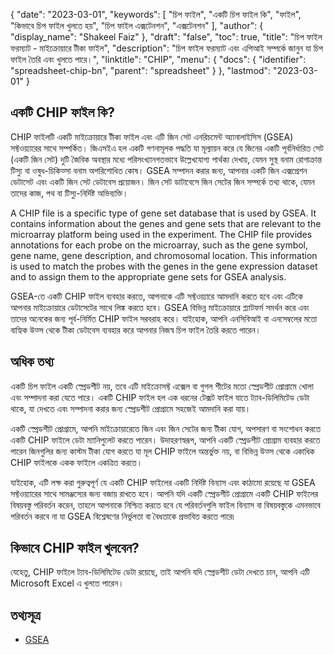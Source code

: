 {
  "date": "2023-03-01",
  "keywords": [
"চিপ ফাইল",
"একটি চিপ ফাইল কি",
"ফাইল",
"কিভাবে চিপ ফাইল খুলতে হয়",
"চিপ ফাইল এক্সটেনশন",
"এক্সটেনশন"
],
  "author": {
    "display_name": "Shakeel Faiz"
},
  "draft": "false",
  "toc": true,
  "title": "চিপ ফাইল ফরম্যাট - মাইক্রোয়ারে টীকা ফাইল",
  "description": "চিপ ফাইল ফরম্যাট এবং এপিআই সম্পর্কে জানুন যা চিপ ফাইল তৈরি এবং খুলতে পারে।",
  "linktitle": "CHIP",
  "menu": {
    "docs": {
      "identifier": "spreadsheet-chip-bn",
      "parent": "spreadsheet"
}
},
  "lastmod": "2023-03-01"
}

## একটি CHIP ফাইল কি?

CHIP ফাইলটি একটি মাইক্রোয়ারে টীকা ফাইল এবং এটি জিন সেট এনরিচমেন্ট অ্যানালাইসিস (GSEA) সফ্টওয়্যারের সাথে সম্পর্কিত। জিএসইএ হল একটি গণনামূলক পদ্ধতি যা মূল্যায়ন করে যে জিনের একটি পূর্বনির্ধারিত সেট (একটি জিন সেট) দুটি জৈবিক অবস্থার মধ্যে পরিসংখ্যানগতভাবে উল্লেখযোগ্য পার্থক্য দেখায়, যেমন সুস্থ বনাম রোগাক্রান্ত টিস্যু বা ওষুধ-চিকিত্সা বনাম অপরিশোধিত কোষ। GSEA সম্পাদন করার জন্য, আপনার একটি জিন এক্সপ্রেশন ডেটাসেট এবং একটি জিন সেট ডেটাবেস প্রয়োজন। জিন সেট ডাটাবেসে জিন সেটের জিন সম্পর্কে তথ্য থাকে, যেমন তাদের কাজ, পথ বা টিস্যু-নির্দিষ্ট অভিব্যক্তি।

A CHIP file is a specific type of gene set database that is used by GSEA. It contains information about the genes and gene sets that are relevant to the microarray platform being used in the experiment. The CHIP file provides annotations for each probe on the microarray, such as the gene symbol, gene name, gene description, and chromosomal location. This information is used to match the probes with the genes in the gene expression dataset and to assign them to the appropriate gene sets for GSEA analysis.

GSEA-তে একটি CHIP ফাইল ব্যবহার করতে, আপনাকে এটি সফ্টওয়্যারে আমদানি করতে হবে এবং এটিকে আপনার মাইক্রোয়ারে ডেটাসেটের সাথে লিঙ্ক করতে হবে। GSEA বিভিন্ন মাইক্রোয়ারে প্ল্যাটফর্ম সমর্থন করে এবং তাদের অনেকের জন্য পূর্ব-নির্মিত CHIP ফাইল সরবরাহ করে। যাইহোক, আপনি এনসিবিআই বা এনসেম্বলের মতো বাহ্যিক উত্স থেকে টীকা ডেটাবেস ব্যবহার করে আপনার নিজস্ব চিপ ফাইল তৈরি করতে পারেন।

## অধিক তথ্য

একটি চিপ ফাইল একটি স্প্রেডশীট নয়, তবে এটি মাইক্রোসফ্ট এক্সেল বা গুগল শীটের মতো স্প্রেডশীট প্রোগ্রামে খোলা এবং সম্পাদনা করা যেতে পারে। একটি CHIP ফাইল হল এক ধরনের টেক্সট ফাইল যাতে ট্যাব-ডিলিমিটেড ডেটা থাকে, যা দেখতে এবং সম্পাদনা করার জন্য স্প্রেডশীট প্রোগ্রামে সহজেই আমদানি করা যায়।

একটি স্প্রেডশীট প্রোগ্রামে, আপনি মাইক্রোয়ারেতে জিন এবং জিন সেটের জন্য টীকা যোগ, অপসারণ বা সংশোধন করতে একটি CHIP ফাইলে ডেটা ম্যানিপুলেট করতে পারেন। উদাহরণস্বরূপ, আপনি একটি স্প্রেডশীট প্রোগ্রাম ব্যবহার করতে পারেন জিনগুলির জন্য কাস্টম টীকা যোগ করতে যা মূল CHIP ফাইলে অন্তর্ভুক্ত নয়, বা বিভিন্ন উত্স থেকে একাধিক CHIP ফাইলকে একক ফাইলে একত্রিত করতে।

যাইহোক, এটি লক্ষ করা গুরুত্বপূর্ণ যে একটি CHIP ফাইলের একটি নির্দিষ্ট বিন্যাস এবং কাঠামো রয়েছে যা GSEA সফ্টওয়্যারের সাথে সামঞ্জস্যের জন্য বজায় রাখতে হবে। আপনি যদি একটি স্প্রেডশীট প্রোগ্রামে একটি CHIP ফাইলের বিষয়বস্তু পরিবর্তন করেন, তাহলে আপনাকে নিশ্চিত করতে হবে যে পরিবর্তনগুলি ফাইল বিন্যাস বা বিষয়বস্তুকে এমনভাবে পরিবর্তন করবে না যা GSEA বিশ্লেষণের নির্ভুলতা বা বৈধতাকে প্রভাবিত করতে পারে৷

## কিভাবে CHIP ফাইল খুলবেন?

যেহেতু, CHIP ফাইলে ট্যাব-ডিলিমিটেড ডেটা রয়েছে, তাই আপনি যদি স্প্রেডশীট ডেটা দেখতে চান, আপনি এটি Microsoft Excel এ খুলতে পারেন।

## তথ্যসূত্র
* [GSEA](https://en.wikipedia.org/wiki/Gene_set_enrichment_analysis)
